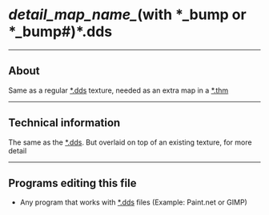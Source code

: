 # *detail_map_name_*(with \*_bump or \*_bump#)*.dds

___

## About

Same as a regular [*.dds](dds.md) texture, needed as an extra map in a [*.thm](thm.md)

___

## Technical information

The same as the [*.dds](dds.md). But overlaid on top of an existing texture, for more detail

___

## Programs editing this file

- Any program that works with [*.dds](dds.md) files (Example: Paint.net or GIMP)
